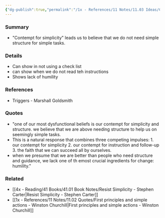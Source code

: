 ```yaml
---
{"dg-publish":true,"permalink":"/1x - References/11 Notes/11.03 Ideas/Contempt for Simplicity/","title":"Contempt for Simplicity","created":"2022-11-11T13:40:47.000+03:00","updated":"2024-02-14T20:18:34.165+03:00"}
---
```



### Summary
- "Contempt for simplicity" leads us to believe that we do not need simple structure for simple tasks.

### Details
- Can show in not using a check list
- can show when we do not read teh instructions
- Shows lack of humility

### References
- Triggers - Marshall Goldsmith

### Quotes
- "one of our most dysfunctional beliefs is our contempt for simplicity and structure. we believe that we are above needing structure to help us on seemingly simple tasks.
- This is a natural response that combines three competing impulses: 1. our contempt for simplicity 2. our contempt for instruction and follow-up 3. the faith that we can succeed all by ourselves.
- when we presume that we are better than people who need structure and guidance, we lack one of th emost crucial ingredients for change: humility." 

### Related
- [[4x - Reading/41 Books/41.01 Book Notes/Resist Simplicity - Stephen Carter\|Resist Simplicity - Stephen Carter]]
- [[1x - References/11 Notes/11.02 Quotes/First principles and simple actions - Winston Churchill\|First principles and simple actions - Winston Churchill]]

